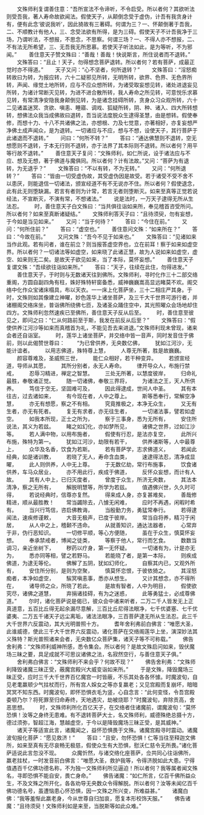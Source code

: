 <!-- { "loadSidebar": true } -->
　　文殊师利复谓善住意：“吾所宣法不令谛听，不令启受。所以者何？其欲听法则受吾我，著人寿命故欲闻法。假使天子，从颠倒念受于虚伪，计吾有我贪身计有，便有此念‘彼说我听’，因此猗故有三著碍。何谓为三？一、怀颠倒著于吾我，二、不顺教计有他人，三、念受法欲有所得，是为三碍。假使天子不计吾我净于三场，乃谓听法，不想报，不思念，不思察。何谓三场？一、不得人亦不想报，二、不有法无所希望，三、无吾我无所思慕。若使天子听法如此，是为等听，不为邪闻。”
　　善住意天子赞文殊曰：“善哉！善哉！快说斯言，所住说者而不退转。”
　　文殊答曰：“且止！天子，勿得想念菩萨退转。所以者何？若有菩萨，成最正觉时亦不得道。”
　　天子又问：“心不坚者，何所退转？”
　　文殊答曰：“淫怒痴转故曰为转，为报应转，六十二疑邪见所转，无明所转，欲界、色界、无色界所转，声闻、缘觉土地所转，应与不应众想所转，为诸受取妄想见转，诸处进退妄见所转，为诸计常断灭见转，为进不进合散所转，我人寿命之所见转，可意悦乐求慕见转，有常清净安隐我身颠倒见转，为是诸念挂碍所转，贪身众习众观所转，六十二见诸盖迷冥、贪欲、嗔恚、睡寤、调戏、狐疑所转，阴、种、诸入、四大所转想转，想佛法众我当成佛故曰退转，吾当说法度脱众生逮得圣慧，由是想转。假使奉修，而想十力、十八不共诸佛之法，亦想根、力及七觉意，亦著相好，亦复妄想严净佛土成声闻众，是为退转。一切诸应与不应，想与不想，设使天子，其行菩萨于此诸退而不退转。”
　　问曰：“何所不转？”
　　答曰：“通达佛慧则不退转，空无想愿则不退转，于本无行则不退转，亦于法界了其本际则不退转。所以者何？用平等行故不退转。”
　　善住意天子复问：“文殊师利，如仁所说，设于诸法应与不应、想及无想，著于佛道与魔俱同。所以者何？计有法故。”又问：“菩萨为有退转，为无退乎？”
　　文殊答曰：“不以有转，不为无转。”
　　又问：“何所退转？”
　　答曰：“皆由一切受虚伪故，其受虚伪因是故受。若于诸受不受不舍不以患厌，则能退信一切诸法，颁宣经道不有不无说亦不住。所以者何？假使退念，此有此无则堕缺漏。若言有者则为计常，若言无者则堕断灭。如来至真等正觉若说经法，不宣断灭，不演有常，不想诸法。”
　　说是法时，一万天子逮得无所从生法忍。
　　时，善住意天子白文殊曰：“当共俱往诣如来所，奉见稽首咨受所问。所以者何？如来至真断诸疑结。”
　　文殊师利答天子曰：“且待须臾，勿有妄想，于今如是当见如来。”
　　又问：“当于何待？”
　　答曰：“今住在前。”
　　又问：“何所住前？”
　　答曰：“虚空也。”
　　善住意问文殊：“如来所在？”
　　答曰：“今故在前。”
　　又问文殊：“吾今不见于如来也。”
　　文殊答曰：“见诸如来当作此观。若有问者，谁在前立？则当报答虚空界也，立在前耳！察于如来如虚空界。所以者何？一切诸法等如虚空，如来晓了此诸正慧，故为人说如来如虚空，虚空、如来则无二矣。是故天子欲见如来，当了本际，莫怀妄想。”
　　善住意天子复谓文殊：“吾续欲往诣如来所。”
　　答曰：“天子，往续在此住，勿得进发。”
　　善住意天子，于时则与无数诸天往到佛所。文殊师利，寻时化作三十二部交络重阁，方圆自副四角有柱，姝好殊特轩窗备悉，威神巍巍嵩高显远睹莫不欢。阁交络中化作众宝诸床榻具，布以天衣。一一床上化菩萨坐，三十二相庄严其身。于时，文殊则如其像建立神曜，妙色莲华上诸坐菩萨，及三千大千世界可游行者，并诸棚阁交络床坐，普诣佛所绕佛七匝，及诸圣众踊住空中，其光照曜众会场地却住四方。文殊师利忽然速疾已至佛所，善住意天子反从后至。
　　时，善住意至彼见之，即问之曰：“仁从何路前至于斯，我发在前反从后至？”
　　文殊答曰：“假使供养江河沙等如来而真稽首为礼，不能见吾去来进退。”文殊师利现未曾现，诸来会者还自诣室。
　　时，莲华上诸坐菩萨，并交络中皆一音声，同时发音住于佛前，则以此偈赞世尊曰：
　　“为已曾供养，无央数亿佛，
　　犹如江河沙，无能计谊者。
　　以用志佛道，殊特尊上慧，
　　人尊无所著，胜是故巍巍。
　　颜容尊难及，圣威照三世，
　　能仁众相好，若干种变异。
　　若颁宣经道，导师从其愿，
　　其所分别者，永无人寿命。
　　律开导众人，布施行禁戒，
　　忍辱习精进，禅定之智慧。
　　三处无所著，以慧度彼岸，
　　归命礼最胜，奉敬诸正觉。
　　随一切诸佛，奉敬三界将，
　　为诸法之王，天人所供养。
　　笃信于空无，坚固难可及，
　　因此得逮成，世间人中圣。
　　其有本往古，过去诸如来，
　　有今现在者，人中之尊上。
　　斯等悉奉行，常解空净慧，
　　亦无有想愿，察之不有相。
　　究竟推极之，本净无众生，
　　又无有生者，亦无有死者。
　　复无有求者，亦无往生者，
　　一切诸法事，譬若如虚空。
　　如我本所现，正士之所为，
　　察于三事身，悉为无所有，
　　安住所说法，其义为若兹。
　　睹之如幻化，亦如梦所见，
　　诸佛之世界，过如江沙等。
　　若人满中物，以用布施者，
　　假使有行忍，是法亦复空，
　　此所兴布施，殊特为第一。
　　犹如江河沙，劫限有若干，
　　供养诸斯等，人中最尊上，
　　众华及名香，饮食为若斯。
　　若有菩萨学，志求佛道义，
　　若闻此经典，如是诸训教，
　　若晓了无人，寿命含血类，
　　速逮得法忍，清净成显曜，
　　此人则供养，人中无上尊。
　　于无数亿劫，常行布施事，
　　饮食诸供养，车马众居业，
　　亦不用此行，疾成于佛道，
　　反怀众妄想，而计有人故。
　　其有人中上，已归灭度者，
　　曾度于众生，所济无央数，
　　其法本清净，察之无所有，
　　解脱明慧等，所学为若兹。
　　值遇佛兴世，久久时可得，
　　若说经典时，信尊亦复然。
　　得来成人身，亦复甚难矣，
　　善哉修精进，顺从最胜教！
　　常当蠲除去，八懅无闲难，
　　应时不再遇，闲暇时希有。
　　当兴行笃信，咨启佛教诲，
　　当殷勤力务，勇猛常奉行。
　　若得逮闻法，速疾修谨敕，
　　大音无极声，已度于彼岸。
　　常当自将养，精习于闲居，
　　从人中之上，稽颡不违命。
　　从就善知识，通达法器者，
　　心常弃于非，伪行恶知识。
　　一切修平顺，等心方便随，
　　虽在于众生，慎莫怀妄想。
　　奉承禁戒者，博闻之徒类，
　　等察于他人，常行而乞食。
　　数数当调习，亲近坐树下，
　　秽药以疗身，第一无怀疑。
　　一切诸有为，计是亦无为，
　　悉亦同等相，譬之若野马。
　　若能晓了者，是第一本际，
　　则疾成佛道，为逮无等伦。
　　佛解了五阴，犹如幻师化，
　　自察其内已，又观外所有，
　　安住所分别，是则为空聚，
　　慎莫怀恋恨，于彼依猗之。
　　其淫怒痴者，本净如虚空，
　　騃冥嗔恚事，悉亦从想生。
　　又计其想念，亦不得所在，
　　诸导师之众，所晓了若此。
　　是故有智者，人中为明目，
　　假使欲究尽，诸佛之道慧，
　　弃捐诸挂碍，有为之迷惑，
　　此等勇猛士，必成尊佛道。”
　　尔时，诸化菩萨说是偈已，彼众会中诸来听者，二万二千人皆发无上正真道意，五百比丘得无起余漏尽意解，三百比丘尼得法眼净，七千优婆塞、七千优婆夷、二万五千诸天子远尘离垢，诸法法眼净，三百菩萨逮无所从生法忍。此三千大千世界六反震动，其大光明普照十方。
　　耆年舍利弗前白佛言：“唯愿大圣，此谁威德，使此三千大千世界六反震动，诸化菩萨在交络阁莲华上坐，演深妙法其义殊特？斯光普照诸来会者，无央数亿众菩萨集，诸天子等不可称载。”
　　佛告舍利弗：“文殊师利威神所感，悉令集会。所以者何？是故文殊启问如来，毁伏魔场三昧之要，具足成就不可思议诸佛之法，名寂然空行，与善住意天子俱。”
　　舍利弗白佛言：“文殊师利不来会乎？何故不现？”
　　佛告舍利弗：“文殊师利降毁诸魔三昧正受，蔽魔宫殿兴大威变诣如来所。”
　　于是文殊，降毁魔场三昧正受，应时三千大千世界百亿魔宫一时皆蔽，不乐其处各各怀懅。时魔波旬，自见老耄羸顿少气拄杖而行，所有宫人婇女之等亦复羸老；又见宫殿而复崩坏，暗暗冥冥不知东西。时魔波旬，即怀恐惧衣毛为竖，心自念言：“此何变怪，令吾宫殿委顿乃尔？将死罪至归命寿终，天地遇灾，劫被烧耶？”时魔波旬，弃除贡高，舍恶思想。
　　时，文殊师利所化百亿天子，在交络者住诸魔前，谓魔波旬：“莫怀恐惧！汝等之身终无患难。有不退转菩萨大士，名文殊师利，威德殊绝总摄十方，德过须弥，智超江海，慧越虚空，于今以是降毁魔场三昧正受，是其威神。”
　　诸天子等适宣此言，诸魔闻之，益怀恐惧畏于文殊。诸魔宫殿寻时震动。诸魔波旬报化菩萨：“愿见救济！”
　　答曰：“且安，勿怀恐惧！仁等当往至释迦文佛所，如来至真有无尽哀畅无极慈，假使众生有大恐惧，慰沃仁慈令无所畏。”诸化菩萨适说此言忽没不现。
　　众魔忻然，与诸交络化座菩萨，佥共同心往诣佛所，羸老拄杖，一时发音前白佛言：“唯愿大圣，救护我等，令得济脱如此大患。宁得值遇百千亿佛功德名称，不为独一文殊师利所见逼迫！所以者何？我等属者闻文殊名，寻即恐惧不能自安，畏亡身命。”
　　佛告诸魔：“如仁所言，亿百千佛所益众生，不及文殊之所开化，各各劝导无央数众令得解脱。所以者何？汝等未闻亿百千佛功德名号，虽遭恼患心怀恐惧，因一文殊之所兴变，所难益甚。”
　　诸魔白佛：“我等羞惭此羸老身，今从世尊自归加哀，愿复本形校饰天服。”
　　佛告诸魔：“且待须臾！文殊师利如是来至，当脱斯等如此众难。”
